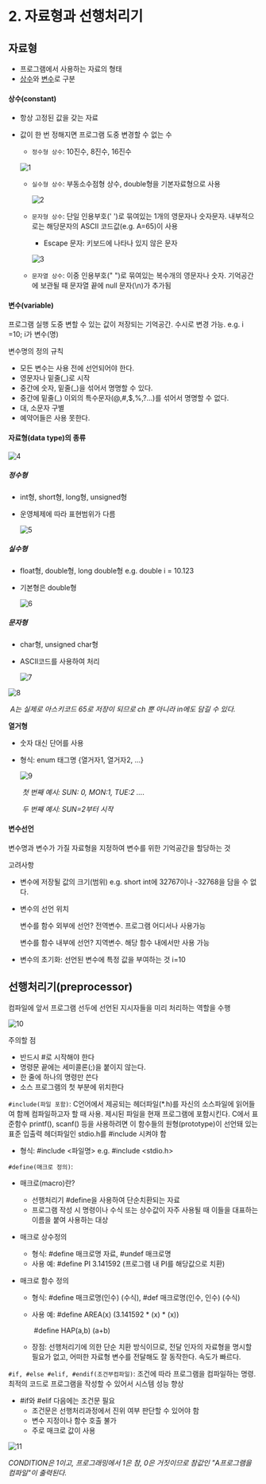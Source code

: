# 2. 자료형과 선행처리기

## 자료형

- 프로그램에서 사용하는 자료의 형태
- <u>상수</u>와 <u>변수</u>로 구분



#### 상수(constant)

- 항상 고정된 값을 갖는 자료

- 값이 한 번 정해지면 프로그램 도중 변경할 수 없는 수

  - `정수형 상수`: 10진수, 8진수, 16진수

  ![1](https://user-images.githubusercontent.com/51535130/76748306-e06de600-67bd-11ea-91d9-2c1af8c33d3d.png)

  - `실수형 상수`: 부동소수점형 상수, double형을 기본자료형으로 사용

    ![2](https://user-images.githubusercontent.com/51535130/76748493-32167080-67be-11ea-81a8-3d9ad9cbd440.png)

  - `문자형 상수`: 단일 인용부호(' ')로 묶여있는 1개의 영문자나 숫자문자. 내부적으로는 해당문자의 ASCII 코드값(e.g. A=65)이 사용

    * Escape 문자: 키보드에 나타나 있지 않은 문자

    ![3](https://user-images.githubusercontent.com/51535130/76748632-71dd5800-67be-11ea-8811-c7d99e4f2006.png)

    

  - `문자열 상수`: 이중 인용부호(" ")로 묶여있는 복수개의 영문자나 숫자. 기억공간에 보관될 때 문자열 끝에 null 문자(\n)가 추가됨



#### 변수(variable)

프로그램 실행 도중 변할 수 있는 값이 저장되는 기억공간. 수시로 변경 가능.  e.g. i =10; i가 변수(명)



변수명의 정의 규칙

- 모든 변수는 사용 전에 선언되어야 한다.
- 영문자나 밑줄(_)로 시작
- 중간에 숫자, 밑줄(_)을 섞어서 명명할 수 있다.
- 중간에 밑줄(_) 이외의 특수문자(@,#,$,%,?...)를 섞어서 명명할 수 없다.
- 대, 소문자 구별
- 예약어들은 사용 못한다.



#### 자료형(data type)의 종류

![4](https://user-images.githubusercontent.com/51535130/76749631-25931780-67c0-11ea-8b86-5661b82501b0.png)



##### 정수형

- int형, short형, long형, unsigned형

- 운영체제에 따라 표현범위가 다름

  ![5](https://user-images.githubusercontent.com/51535130/76749871-95a19d80-67c0-11ea-8c6a-0462dd945377.png)

##### 실수형

- float형, double형, long double형  e.g. double i = 10.123

- 기본형은 double형

  ![6](https://user-images.githubusercontent.com/51535130/76750077-f5984400-67c0-11ea-8d57-43c89763e9ba.png)

##### 문자형

- char형, unsigned char형

- ASCII코드를 사용하여 처리

  ![7](https://user-images.githubusercontent.com/51535130/76750201-2f694a80-67c1-11ea-8ba6-c310d10677c1.png)

![8](https://user-images.githubusercontent.com/51535130/76750440-a7d00b80-67c1-11ea-9ba6-a05e3280a79e.png)

​                        *A는 실제로 아스키코드 65로 저장이 되므로 ch 뿐 아니라 in에도 담길 수 있다.*

**열거형**

- 숫자 대신 단어를 사용

- 형식: enum 태그명 {열거자1, 열거자2, ...}

  ![9](https://user-images.githubusercontent.com/51535130/76750635-f8476900-67c1-11ea-82ee-4e5fa7907060.png)

  ​                *첫 번째 예시:  SUN: 0, MON:1, TUE:2 ....*

  ​                *두 번째 예시: SUN=2부터 시작*



#### 변수선언

변수명과 변수가 가질 자료형을 지정하여 변수를 위한 기억공간을 할당하는 것



고려사항

- 변수에 저장될 값의 크기(범위)  e.g. short int에 32767이나 -32768을 담을 수 없다.

- 변수의 선언 위치

  변수를 함수 외부에 선언? 전역변수. 프로그램 어디서나 사용가능

  변수를 함수 내부에 선언? 지역변수. 해당 함수 내에서만 사용 가능

- 변수의 초기화: 선언된 변수에 특정 값을 부여하는 것 i=10





## 선행처리기(preprocessor)

컴파일에 앞서 프로그램 선두에 선언된 지시자들을 미리 처리하는 역할을 수행

![10](https://user-images.githubusercontent.com/51535130/76752949-ba4b4480-67c3-11ea-83dd-bd82f8a008dd.png)

주의할 점

- 반드시 #로 시작해야 한다
- 명령문 끝에는 세미콜론(;)을 붙이지 않는다.
- 한 줄에 하나의 명령만 쓴다
- 소스 프로그램의 첫 부분에 위치한다



`#include(파일 포함)`: C언어에서 제공되는 헤더파일(*.h)를 자신의 소스파일에 읽어들여 함께 컴파일하고자 할 때 사용. 제시된 파일을 현재 프로그램에 포함시킨다. C에서 표준함수 printf(), scanf() 등을 사용하려면 이 함수들의 원형(prototype)이 선언돼 있는 표준 입출력 헤더파일인 stdio.h를 #include 시켜야 함

- 형식: #include <파일명>   e.g. #include <stdio.h>

`#define(매크로 정의)`: 

- 매크로(macro)란?
  - 선행처리기 #define을 사용하여 단순치환되는 자료
  - 프로그램 작성 시 명령이나 수식 또는 상수값이 자주 사용될 때 이들을 대표하는 이름을 붙여 사용하는 대상

- 매크로 상수정의

  - 형식: #define 매크로명 자료, #undef 매크로명
  - 사용 예: #define PI 3.141592 (프로그램 내 PI를 해당값으로 치환)

- 매크로 함수 정의

  - 형식: #define 매크로명(인수) (수식), #def 매크로명(인수, 인수) (수식)

  - 사용 예: #define AREA(x) (3.141592 * (x) * (x))

    ​			   #define HAP(a,b) (a+b)

  - 장점: 선행처리기에 의한 단순 치환 방식이므로, 전달 인자의 자료형을 명시할 필요가 없고, 어떠한 자료형 변수를 전달해도 잘 동작한다. 속도가 빠르다.

`#if, #else #elif, #endif(조건부컴파일)`: 조건에 따라 프로그램을 컴파일하는 명령. 최적의 코드로 프로그램을 작성할 수 있어서 시스템 성능 향상

- #if와 #elif 다음에는 조건문 필요
  - 조건문은 선행처리과정에서 진위 여부 판단할 수 있어야 함
  - 변수 지정이나 함수 호출 불가
  - 주로 매크로 값이 사용

![11](https://user-images.githubusercontent.com/51535130/76755039-8887ad00-67c6-11ea-802d-620a764d0803.png)

*CONDITION은 1이고, 프로그래밍에서 1은 참, 0은 거짓이므로 참값인 "A프로그램을 컴파일"이 출력된다.*





